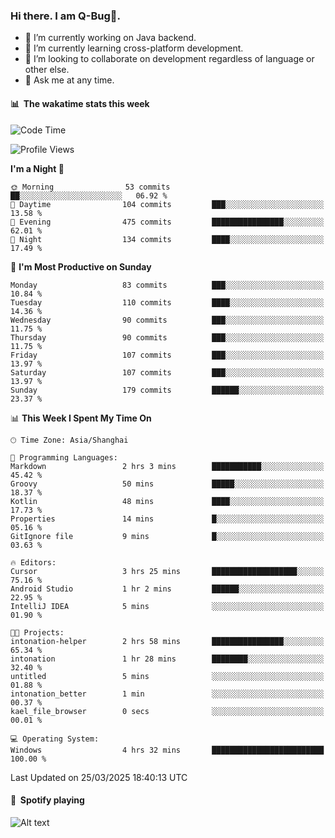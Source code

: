 ### Hi there. I am Q-Bug🐞.

- 🔭 I’m currently working on Java backend.
- 🌱 I’m currently learning cross-platform development.
- 👯 I’m looking to collaborate on development regardless of language or other else.
- 💬 Ask me at any time.

#### 📊 &nbsp;**The wakatime stats this week**  
<!--START_SECTION:waka-->
![Code Time](http://img.shields.io/badge/Code%20Time-299%20hrs%2030%20mins-blue)

![Profile Views](http://img.shields.io/badge/Profile%20Views-0-blue)

**I'm a Night 🦉** 

```text
🌞 Morning                53 commits          ██░░░░░░░░░░░░░░░░░░░░░░░   06.92 % 
🌆 Daytime                104 commits         ███░░░░░░░░░░░░░░░░░░░░░░   13.58 % 
🌃 Evening                475 commits         ████████████████░░░░░░░░░   62.01 % 
🌙 Night                  134 commits         ████░░░░░░░░░░░░░░░░░░░░░   17.49 % 
```
📅 **I'm Most Productive on Sunday** 

```text
Monday                   83 commits          ███░░░░░░░░░░░░░░░░░░░░░░   10.84 % 
Tuesday                  110 commits         ████░░░░░░░░░░░░░░░░░░░░░   14.36 % 
Wednesday                90 commits          ███░░░░░░░░░░░░░░░░░░░░░░   11.75 % 
Thursday                 90 commits          ███░░░░░░░░░░░░░░░░░░░░░░   11.75 % 
Friday                   107 commits         ███░░░░░░░░░░░░░░░░░░░░░░   13.97 % 
Saturday                 107 commits         ███░░░░░░░░░░░░░░░░░░░░░░   13.97 % 
Sunday                   179 commits         ██████░░░░░░░░░░░░░░░░░░░   23.37 % 
```


📊 **This Week I Spent My Time On** 

```text
🕑︎ Time Zone: Asia/Shanghai

💬 Programming Languages: 
Markdown                 2 hrs 3 mins        ███████████░░░░░░░░░░░░░░   45.42 % 
Groovy                   50 mins             █████░░░░░░░░░░░░░░░░░░░░   18.37 % 
Kotlin                   48 mins             ████░░░░░░░░░░░░░░░░░░░░░   17.73 % 
Properties               14 mins             █░░░░░░░░░░░░░░░░░░░░░░░░   05.16 % 
GitIgnore file           9 mins              █░░░░░░░░░░░░░░░░░░░░░░░░   03.63 % 

🔥 Editors: 
Cursor                   3 hrs 25 mins       ███████████████████░░░░░░   75.16 % 
Android Studio           1 hr 2 mins         ██████░░░░░░░░░░░░░░░░░░░   22.95 % 
IntelliJ IDEA            5 mins              ░░░░░░░░░░░░░░░░░░░░░░░░░   01.90 % 

🐱‍💻 Projects: 
intonation-helper        2 hrs 58 mins       ████████████████░░░░░░░░░   65.34 % 
intonation               1 hr 28 mins        ████████░░░░░░░░░░░░░░░░░   32.40 % 
untitled                 5 mins              ░░░░░░░░░░░░░░░░░░░░░░░░░   01.88 % 
intonation_better        1 min               ░░░░░░░░░░░░░░░░░░░░░░░░░   00.37 % 
kael_file_browser        0 secs              ░░░░░░░░░░░░░░░░░░░░░░░░░   00.01 % 

💻 Operating System: 
Windows                  4 hrs 32 mins       █████████████████████████   100.00 % 
```


 Last Updated on 25/03/2025 18:40:13 UTC
<!--END_SECTION:waka-->

#### 🎵 &nbsp;**Spotify playing**  
![Alt text](https://spotify-recently-played-readme.vercel.app/api?user=e5y1o4x7kdt9kf2blu4wvmb4s&unique={true|1|on|yes})
